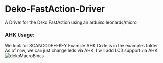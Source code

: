 # Deko-FastAction-Driver
A Driver for the Deko FastAction using an arduino leonardo/micro

### AHK Usage:
We look for SCANCODE+FKEY
Example AHK Code is in the examples folder
As of now, we can just change leds via AHK, I will add LCD support via AHK
![dekoMacroBinds](https://user-images.githubusercontent.com/35438152/202760560-969cc576-957c-4483-8dfe-d1598545bec0.jpg)
